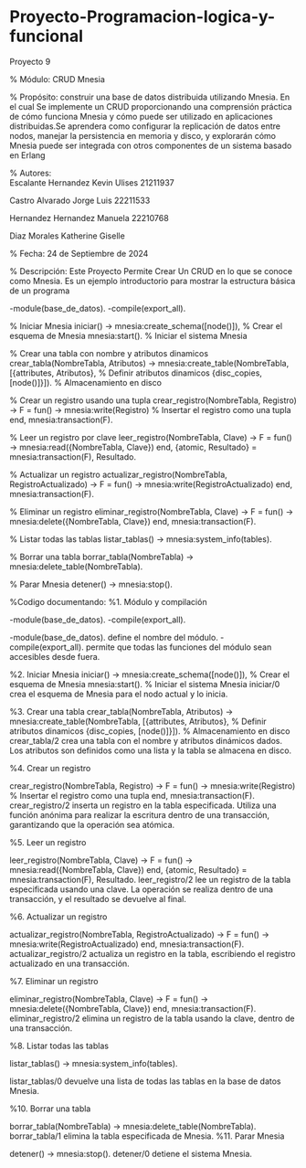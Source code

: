 # Proyecto-Programacion-logica-y-funcional
Proyecto 9 


% Módulo:       CRUD Mnesia

% Propósito:    construir una base de datos distribuida utilizando Mnesia. En el cual Se implemente un CRUD  proporcionando una comprensión práctica de cómo funciona Mnesia 
                y cómo puede ser utilizado en aplicaciones distribuidas.Se aprendera como configurar la replicación de datos entre nodos, manejar la
                persistencia en memoria y disco, y explorarán cómo 
                Mnesia puede ser integrada con otros componentes de un sistema basado en Erlang



% Autores:        
Escalante Hernandez Kevin Ulises 21211937

Castro Alvarado Jorge Luis 22211533

Hernandez Hernandez Manuela 22210768

Diaz Morales Katherine Giselle


                
% Fecha:        24 de Septiembre de 2024


% Descripción:
Este Proyecto Permite Crear Un CRUD en lo que se conoce como Mnesia.
Es un ejemplo introductorio para mostrar la estructura básica de un programa

-module(base_de_datos).
-compile(export_all).

% Iniciar Mnesia
iniciar() ->
    mnesia:create_schema([node()]), % Crear el esquema de Mnesia
    mnesia:start(). % Iniciar el sistema Mnesia

% Crear una tabla con nombre y atributos dinamicos
crear_tabla(NombreTabla, Atributos) ->
    mnesia:create_table(NombreTabla, 
    [{attributes, Atributos}, % Definir atributos dinamicos
     {disc_copies, [node()]}]). % Almacenamiento en disco

% Crear un registro usando una tupla
crear_registro(NombreTabla, Registro) ->
    F = fun() ->
        mnesia:write(Registro)  % Insertar el registro como una tupla
    end,
    mnesia:transaction(F).

% Leer un registro por clave
leer_registro(NombreTabla, Clave) ->
    F = fun() ->
        mnesia:read({NombreTabla, Clave})
    end,
    {atomic, Resultado} = mnesia:transaction(F),
    Resultado.

% Actualizar un registro
actualizar_registro(NombreTabla, RegistroActualizado) ->
    F = fun() ->
        mnesia:write(RegistroActualizado)
    end,
    mnesia:transaction(F).

% Eliminar un registro
eliminar_registro(NombreTabla, Clave) ->
    F = fun() ->
        mnesia:delete({NombreTabla, Clave})
    end,
    mnesia:transaction(F).

% Listar todas las tablas
listar_tablas() ->
    mnesia:system_info(tables).

% Borrar una tabla
borrar_tabla(NombreTabla) ->
    mnesia:delete_table(NombreTabla).

% Parar Mnesia
detener() ->
    mnesia:stop().


%Codigo documentando:
%1. Módulo y compilación

-module(base_de_datos).
-compile(export_all).

-module(base_de_datos). define el nombre del módulo.
-compile(export_all). permite que todas las funciones del módulo sean accesibles desde fuera.

%2. Iniciar Mnesia
iniciar() ->
    mnesia:create_schema([node()]), % Crear el esquema de Mnesia
    mnesia:start(). % Iniciar el sistema Mnesia
iniciar/0 crea el esquema de Mnesia para el nodo actual y lo inicia.

%3. Crear una tabla
crear_tabla(NombreTabla, Atributos) ->
    mnesia:create_table(NombreTabla, 
    [{attributes, Atributos}, % Definir atributos dinamicos
     {disc_copies, [node()]}]). % Almacenamiento en disco
crear_tabla/2 crea una tabla con el nombre y atributos dinámicos dados. Los atributos son definidos como una lista y la tabla se almacena en disco.

%4. Crear un registro

crear_registro(NombreTabla, Registro) ->
    F = fun() -> mnesia:write(Registro)  % Insertar el registro como una tupla
    end,
    mnesia:transaction(F).
crear_registro/2 inserta un registro en la tabla especificada. Utiliza una función anónima para realizar la escritura dentro de una transacción, garantizando que la operación sea atómica.

%5. Leer un registro

leer_registro(NombreTabla, Clave) ->
    F = fun() -> mnesia:read({NombreTabla, Clave}) end,
    {atomic, Resultado} = mnesia:transaction(F),
    Resultado.
leer_registro/2 lee un registro de la tabla especificada usando una clave. La operación se realiza dentro de una transacción, y el resultado se devuelve al final.

%6. Actualizar un registro

actualizar_registro(NombreTabla, RegistroActualizado) ->
    F = fun() -> mnesia:write(RegistroActualizado) end,
    mnesia:transaction(F).
actualizar_registro/2 actualiza un registro en la tabla, escribiendo el registro actualizado en una transacción.

%7. Eliminar un registro

eliminar_registro(NombreTabla, Clave) ->
    F = fun() -> mnesia:delete({NombreTabla, Clave}) end,
    mnesia:transaction(F).
eliminar_registro/2 elimina un registro de la tabla usando la clave, dentro de una transacción.

%8. Listar todas las tablas

listar_tablas() ->
    mnesia:system_info(tables).
   
listar_tablas/0 devuelve una lista de todas las tablas en la base de datos Mnesia.



%10. Borrar una tabla

borrar_tabla(NombreTabla) ->
    mnesia:delete_table(NombreTabla).
borrar_tabla/1 elimina la tabla especificada de Mnesia.
%11. Parar Mnesia

detener() ->
    mnesia:stop().
detener/0 detiene el sistema Mnesia.



